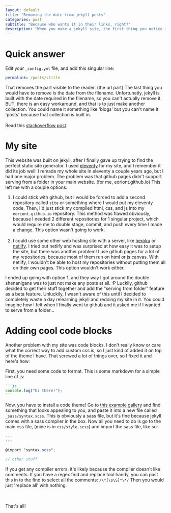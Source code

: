 ```yaml
---
layout: default
title: "Removing the date from jekyll posts"
categories: post
subtitle: "Because who wants it in their links, right?"
description: "When you make a jekyll site, the first thing you notice is the super long annoying post url and filenames you have to manually type. I became enlightened on how to get rid of them!"
---
```


# Quick answer

Edit your `_config.yml` file, and add this singular line:

```yml
permalink: /posts/:title
```

That removes the part visible to the reader. (the url part) The last thing you would have to remove is the date from the filename.
Unfortunatly, jekyll is built with the date required in the filename, so you can't actually remove it.
BUT, there is an easy workaround, and that is to just make another collection.
You could name it something like 'blogs' but you can't name it 'posts' because that collection is built in.
<br><br>
Read this [stackoverflow post][2].

# My site

This website was built on jekyll, after I finally gave up trying to find the perfect static site generator.
I used [eleventy][1] for my site, and I remember it did its job well! I remade my whole site in eleventy a couple years ago, but I had one major problem.
The problem was that github pages didn't support serving from a folder in your main website. (for me, eoriont.github.io) This left me with a couple options.

1. I could stick with github, but I would be forced to add a second repository called `site` or something where I would put my eleventy code.
   Then, I'd just stick my compiled html, css, and js into my `eoriont.github.io` repository. This method was flawed obviously, because I needed 2 different
   repositories for 1 singular project, which would require me to double stage, commit, and push every time I made a change. This option wasn't going to work.
   <br><br>
2. I could use some other web hosting site with a server, like [heroku][4] or [netlify][3]. I tried out netlify and was surprised at how easy it was to setup the site, but there was another problem! I use github pages for a lot of my repositories, because most of them run on html or js canvas. With netlify,
   I wouldn't be able to host my repositories without putting them all on their own pages. This option wouldn't work either.

I ended up going with option 1, and they way I got around the double shenanigans was to just not make any posts at all. :P
Luckily, github decided to get their stuff together and add the "serving from folder" feature as a beta feature. Unluckily, I wasn't aware of this until I decided to completely waste a day relearning jekyll and redoing my site in it.
You could imagine how I felt when I finally went to github and it asked me if I wanted to serve from a folder...

# Adding cool code blocks

Another problem with my site was code blocks. I don't really know or care what the correct way to add custom css is, so I just kind of added it on top of the theme I have. That screwed a lot of things over, so I fixed it and here's how:

First, you need some code to format. This is some markdown for a simple line of js:

````md
```js
console.log("hi there!");
```
````

Now, you have to install a code theme! Go to [this example gallery][5] and find something that looks appealing to you, and paste it into a new file called `_sass/syntax.scss`. This is obviously a sass file, but it's fine because jekyll comes with a sass compiler in the box. Now all you need to do is go to the main css file, (mine is in `css/style.scss`) and import the sass file, like so:

```scss
---
---

@import "syntax.scss";

// other stuff
```

If you get any compiler errors, it's likely because the compiler doesn't like comments. If you have a regex find and replace tool handy, you can past this in to the find to select all the comments: `/\*[\s\S]*\*/`
Then you would just 'replace all' with nothing.

<br><br>
That's all!

[1]: https://www.11ty.dev/
[2]: https://stackoverflow.com/questions/27099427/jekyll-filename-without-date
[3]: https://www.netlify.com/
[4]: https://heroku.com
[5]: https://jwarby.github.io/jekyll-pygments-themes/languages/ruby.html
